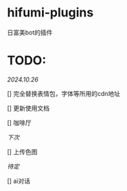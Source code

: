 # hifumi-plugins
日富美bot的插件

# TODO:
*2024.10.26*

[] 完全替换表情包，字体等所用的cdn地址

[] 更新使用文档

[] 咖啡厅

*下次*

[] 上传色图

*待定*

[] ai对话
